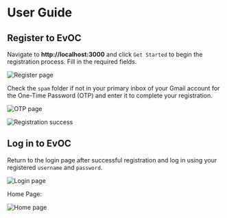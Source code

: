 # User Guide

## Register to EvOC

Navigate to **http://localhost:3000** and click `Get Started` to begin the registration process. Fill in the required fields.

![Register page](https://i.imgur.com/FMJtqPb.png)

Check the `spam` folder if not in your primary inbox of your Gmail account for the One-Time Password (OTP) and enter it to complete your registration.

![OTP page](https://i.imgur.com/IxK5LHo.png)

![Registration success](https://i.imgur.com/gSQlXE9.png)

## Log in to EvOC

Return to the login page after successful registration and log in using your registered `username` and `password`.

![Login page](https://i.imgur.com/6BBx02U.png)

Home Page:

![Home page](https://i.imgur.com/LI5S3zk.png)
